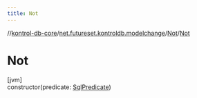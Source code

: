 ```yaml
---
title: Not
---
```

//[kontrol-db-core](../../../index.html)/[net.futureset.kontroldb.modelchange](../index.html)/[Not](index.html)/[Not](-not.html)



# Not



[jvm]\
constructor(predicate: [SqlPredicate](../-sql-predicate/index.html))




